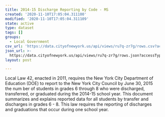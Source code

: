 ```yaml
---
title: 2014-15 Discharge Reporting by Code - MS
created: '2020-11-10T17:05:04.311100'
modified: '2020-11-10T17:05:04.311109'
state: active
type: dataset
tags: []
groups:
  - Local Government
csv_url: 'https://data.cityofnewyork.us/api/views/ru7q-zr7g/rows.csv?accessType=DOWNLOAD'
json_url: >-
  https://data.cityofnewyork.us/api/views/ru7q-zr7g/rows.json?accessType=DOWNLOAD
layout: post

---
```

Local Law 42, enacted in 2011, requires the New York City Department of Education (DOE) to report to the New York City Council by June 30, 2015 the num ber of students in grades 6 through 8 who were discharged, transferred, or graduated during the 2014-15 school year. This document summarizes and explains reported data for all students by transfer and discharges in grades 6 - 8. This law requires the reporting of discharges and graduations that occur during one school year.
